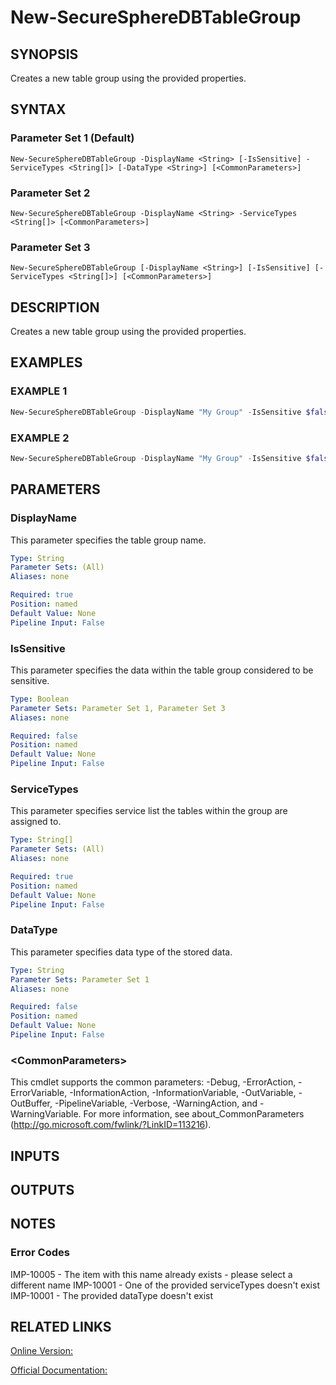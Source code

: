 ﻿# New-SecureSphereDBTableGroup

## SYNOPSIS
Creates a new table group using the provided properties.

## SYNTAX

### Parameter Set 1 (Default)
```
New-SecureSphereDBTableGroup -DisplayName <String> [-IsSensitive] -ServiceTypes <String[]> [-DataType <String>] [<CommonParameters>]
```

### Parameter Set 2
```
New-SecureSphereDBTableGroup -DisplayName <String> -ServiceTypes <String[]> [<CommonParameters>]
```

### Parameter Set 3
```
New-SecureSphereDBTableGroup [-DisplayName <String>] [-IsSensitive] [-ServiceTypes <String[]>] [<CommonParameters>]
```

## DESCRIPTION
Creates a new table group using the provided properties.

## EXAMPLES

### EXAMPLE 1

```powershell
New-SecureSphereDBTableGroup -DisplayName "My Group" -IsSensitive $false -ServiceTypes @("Oracle", "SapHana") -DataType "Amount"
```

### EXAMPLE 2

```powershell
New-SecureSphereDBTableGroup -DisplayName "My Group" -IsSensitive $false -ServiceTypes @("Oracle", "SapHana")
```

## PARAMETERS

### DisplayName
This parameter specifies the table group name.

```yaml
Type: String
Parameter Sets: (All)
Aliases: none

Required: true
Position: named
Default Value: None
Pipeline Input: False
```

### IsSensitive
This parameter specifies the data within the table group considered to be sensitive.

```yaml
Type: Boolean
Parameter Sets: Parameter Set 1, Parameter Set 3
Aliases: none

Required: false
Position: named
Default Value: None
Pipeline Input: False
```

### ServiceTypes
This parameter specifies service list the tables within the group are assigned to.

```yaml
Type: String[]
Parameter Sets: (All)
Aliases: none

Required: true
Position: named
Default Value: None
Pipeline Input: False
```

### DataType
This parameter specifies data type of the stored data.

```yaml
Type: String
Parameter Sets: Parameter Set 1
Aliases: none

Required: false
Position: named
Default Value: None
Pipeline Input: False
```

### \<CommonParameters\>
This cmdlet supports the common parameters: -Debug, -ErrorAction, -ErrorVariable, -InformationAction, -InformationVariable, -OutVariable, -OutBuffer, -PipelineVariable, -Verbose, -WarningAction, and -WarningVariable. For more information, see about_CommonParameters (http://go.microsoft.com/fwlink/?LinkID=113216).

## INPUTS

## OUTPUTS

## NOTES

### Error Codes
IMP-10005 - The item with this name already exists - please select a different name
IMP-10001 - One of the provided serviceTypes doesn't exist
IMP-10001 - The provided dataType doesn't exist

## RELATED LINKS

[Online Version:](https://github.com/akshinmustafayev/SecureSpherePS/tree/master/Documentation)

[Official Documentation:](https://docs.imperva.com/bundle/v13.6-api-reference-guide/page/65840.htm)



